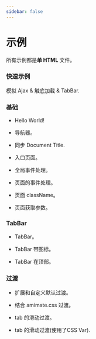 ```yaml
---
sidebar: false
---
```

# 示例

<!-- ## Simple Single HTML -->
所有示例都是**单 HTML** 文件。

### 快速示例
模拟 Ajax & 触底加载 & TabBar.
<source-preview name="quick-example" />

### 基础
- Hello World!
  <source-preview name="hello-world" />

- 导航器。
  <source-preview name="two-pages" />

- 同步 Document Title.
  <source-preview name="synchronize-document-title" />

- 入口页面。
  <source-preview name="entry-page" />

- 全局事件处理。
  <source-preview name="global-event-handing" />

- 页面的事件处理。
  <source-preview name="page-event-handing" />

- 页面 className。
  <source-preview name="class-name" />

- 页面获取参数。
  <source-preview name="page-get-query" />



### TabBar
- TabBar。
  <source-preview name="tabbar" />

- TabBar 带图标。
  <source-preview name="tabbar-with-icon" />

- TabBar 在顶部。
  <source-preview name="tabbar-position-top" />

### 过渡
- 扩展和自定义默认过渡。
  <source-preview name="transition-extend-and-custom-default" />

- 结合 amimate.css 过渡。
  <source-preview name="transition-with-amimate" />

- tab 的滑动过渡。
  <source-preview name="transition-of-tab-pages-slide" />

- tab 的滑动过渡(使用了CSS Var).
  <source-preview name="transition-of-tab-pages-slide-css-var" />